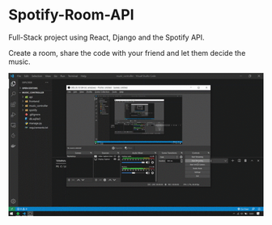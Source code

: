 # Spotify-Room-API
Full-Stack project using React, Django and the Spotify API.

Create a room, share the code with your friend and let them decide the music.

![](https://github.com/Sl8my/Spotify-Room-API/blob/master/Spotify-Room-API.gif)


